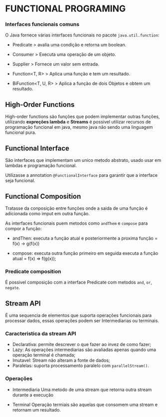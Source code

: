 # FUNCTIONAL PROGRAMING 

### Interfaces funcionais comuns 

O Java fornece várias interfaces funcionais no pacote ```java.util.function```:

- Predicate<T> > avalia uma condição e retorna um boolean.

- Consumer<T> > Executa uma operação de um objeto.

- Supplier<T> > Fornece um valor sem entrada.

- Function<T, R> > Aplica uma função e tem um resultado.

- BiFunction<T, U, R> > Aplica a função de dois Objetos e obtem um resultado.


## High-Order Functions

High-order functions são funções que podem implementar outras funções, utilizando **expreções lambda** e **Streams** é possivel utilizar recursos de programação funcional em java, mesmo java não sendo uma linguagem funcional pura.

## Functional Interface

São interfaces que implementam um unico metodo abstrato, usado usar em lambdas e programação funcional.

Utilizasse a annotation ```@FunctionalInterface``` para garantir que a interface seja funcional.

## Functional Composition

Tratasse da conposição entre funções onde a saida de uma função é adicionada como imput em outra função.

As interfaces funcionais puem metodos como ```andThem``` e ```compose``` para compor a função:


- andThen: executa a função atual e posteriormente a proxima função = f(x) -> g(f(x))

- compose: executa outra função primeiro em seguida executa a função atual = f(x) => f(g(x));

### Predicate composition

É possivel composição com a interface Predicate com metodos ```and```, ```or```, ```negate```.

## Stream API

É uma sequencia de elementos que suporta operações funcionais para processar dados, essas operações podem ser Intermediarias ou terminais.

### Caracteristica da stream API

- Declarativa: permite descrever o que fazer ao invez de como fazer;
- Lazy: As operações intermediarias são avaliadas apenas quando uma operação terminal é chamada;
- Imutavel: Stream não alteram a fonte de dados;
- Paralelas: suporta processamento paralelo com ```parallelStream()```.

### Operações 

- Intermediaria
Uma metodo de uma stream que retorna outra stream durante a execução

- Terminal
Operação termiais são aquelas que consomem uma stream e retornam um resultado.